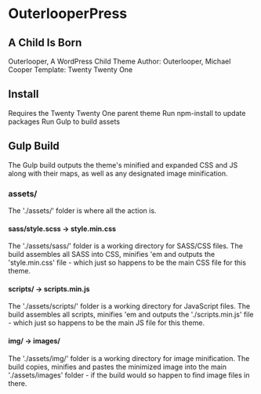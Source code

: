 # OuterlooperPress

## A Child Is Born
Outerlooper, A WordPress Child Theme
Author: Outerlooper, Michael Cooper
Template: Twenty Twenty One

## Install
Requires the Twenty Twenty One parent theme
Run npm-install to update packages
Run Gulp to build assets

## Gulp Build
The Gulp build outputs the theme's minified and expanded CSS and JS along with their maps, as well as any designated image minification.

### assets/
The './assets/' folder is where all the action is.

#### sass/style.scss -> style.min.css
The './assets/sass/' folder is a working directory for SASS/CSS files. The build assembles all SASS into CSS, minifies 'em and outputs the 'style.min.css' file - which just so happens to be the main CSS file for this theme.

#### scripts/ -> scripts.min.js
The './assets/scripts/' folder is a working directory for JavaScript files. The build assembles all scripts, minifies 'em and outputs the './scripts.min.js' file - which just so happens to be the main JS file for this theme.

#### img/ -> images/
The './assets/img/' folder is a working directory for image minification. The build copies, minifies and pastes the minimized image into the main './assets/images' folder - if the build would so happen to find image files in there.

